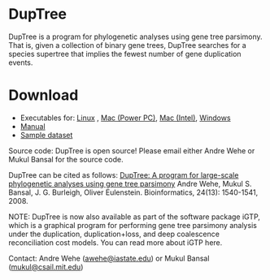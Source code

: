 # DupTree
DupTree is a program for phylogenetic analyses using gene tree parsimony.  That is, given a collection  of binary gene trees, DupTree searches for a species supertree that implies the fewest number of gene  duplication events.


# Download
* Executables for: [Linux](https://iastate.box.com/s/inxu9nltb7fsn8p7gmi01isvheazb85j) , [Mac (Power PC)](https://iastate.box.com/s/9kz587l368cldgynwg1um90drm6vcdr6), [Mac (Intel)](https://iastate.box.com/s/fh8sn53c1h8dhmq1l0mctio5dxdpjo0n), [Windows](https://iastate.box.com/s/1jwky1uu609uvltfpz9yrxk3tn9639qx)
* [Manual](https://iastate.box.com/s/ffow5xjyfl343u70rcwdsrkn8g196q5r)
* [Sample dataset](https://iastate.box.com/s/6jr2txs90zx7vmwmxt1b4j95nrgd12k8)

Source code: DupTree is open source! Please email either Andre Wehe or Mukul Bansal for the source code.

DupTree can be cited as follows:
[DupTree: A program for large-scale phylogenetic analyses using gene tree parsimony](https://academic.oup.com/bioinformatics/article/24/13/1540/238590)
   Andre Wehe, Mukul S. Bansal, J. G. Burleigh, Oliver Eulenstein.
   Bioinformatics, 24(13): 1540-1541, 2008.

NOTE: DupTree is now also available as part of the software package iGTP, which is a graphical program for performing gene tree parsimony analysis under the duplication, duplication+loss, and deep coalescence reconciliation cost models. You can read more about iGTP here.

Contact: Andre Wehe (awehe@iastate.edu) or Mukul Bansal (mukul@csail.mit.edu)
